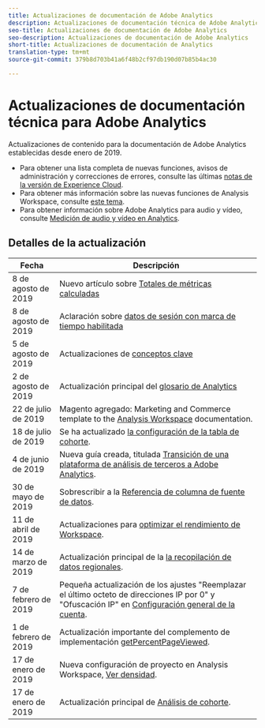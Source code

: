 ```yaml
---
title: Actualizaciones de documentación de Adobe Analytics
description: Actualizaciones de documentación técnica de Adobe Analytics
seo-title: Actualizaciones de documentación de Adobe Analytics
seo-description: Actualizaciones de documentación de Adobe Analytics
short-title: Actualizaciones de documentación de Analytics
translation-type: tm+mt
source-git-commit: 379b8d703b41a6f48b2cf97db190d07b85b4ac30

---
```



# Actualizaciones de documentación técnica para Adobe Analytics

Actualizaciones de contenido para la documentación de Adobe Analytics establecidas desde enero de 2019.

* Para obtener una lista completa de nuevas funciones, avisos de administración y correcciones de errores, consulte las últimas [notas de la versión de Experience Cloud](https://marketing.adobe.com/resources/help/en_US/whatsnew/).
* Para obtener más información sobre las nuevas funciones de Analysis Workspace, consulte [este tema](/help/analyze/analysis-workspace/new-features-in-analysis-workspace.md).
* Para obtener información sobre Adobe Analytics para audio y vídeo, consulte [Medición de audio y vídeo en Analytics](https://docs.adobe.com/content/help/en/media-analytics/using/media-overview.html).

## Detalles de la actualización

| Fecha | Descripción |
|---|---|
| 8 de agosto de 2019 | Nuevo artículo sobre [Totales de métricas calculadas](/help/components/c-calcmetrics/cm-totals.md) |
| 8 de agosto de 2019 | Aclaración sobre [datos de sesión con marca de tiempo habilitada](/help/admin/admin/timestamp-optional.md) |
| 5 de agosto de 2019 | Actualizaciones de [conceptos clave](/help/analyze/reports-analytics/key-concepts.md) |
| 2 de agosto de 2019 | Actualización principal del [glosario de Analytics](/help/technotes/terms.md) |
| 22 de julio de 2019 | Magento agregado: Marketing and Commerce template to the [Analysis Workspace](/help/analyze/analysis-workspace/build-workspace-project/starter-projects.md) documentation. |
| 18 de julio de 2019 | Se ha actualizado [la configuración de la tabla de cohorte](/help/analyze/analysis-workspace/visualizations/cohort-table/t-cohort.md). |
| 4 de junio de 2019 | Nueva guía creada, titulada [Transición de una plataforma de análisis de terceros a Adobe Analytics](../technotes/ga-to-aa/home.md). |
| 30 de mayo de 2019 | Sobrescribir a la [Referencia de columna de fuente de datos](../export/analytics-data-feed/c-df-contents/datafeeds-reference.md). |
| 11 de abril de 2019 | Actualizaciones para [optimizar el rendimiento de Workspace](../analyze/analysis-workspace/optimizing-performance.md). |
| 14 de marzo de 2019 | Actualización principal de la [la recopilación de datos regionales](../technotes/rdc/regional-data-collection.md). |
| 7 de febrero de 2019 | Pequeña actualización de los ajustes "Reemplazar el último octeto de direcciones IP por 0" y "Ofuscación IP" en [Configuración general de la cuenta](../admin/admin/general-acct-settings-admin.md). |
| 1 de febrero de 2019 | Actualización importante del complemento de implementación [getPercentPageViewed](../implement/js-implementation/plugins/getpercentpageviewed.md). |
| 17 de enero de 2019 | Nueva configuración de proyecto en Analysis Workspace, [Ver densidad](../analyze/analysis-workspace/build-workspace-project/view-density.md). |
| 17 de enero de 2019 | Actualización principal de [Análisis de cohorte](../analyze/analysis-workspace/visualizations/cohort-table/cohort-analysis.md). |
